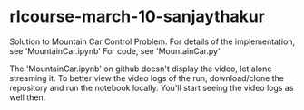 # rlcourse-march-10-sanjaythakur

Solution to Mountain Car Control Problem.
For details of the implementation, see 'MountainCar.ipynb'
For code, see 'MountainCar.py'

The 'MountainCar.ipynb' on github doesn't display the video, let alone streaming it. To better view the video logs of the run, download/clone the repository and run the notebook locally. You'll start seeing the video logs as well then.
